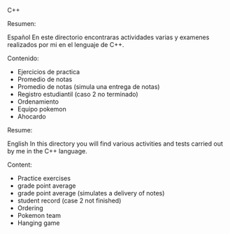 C++

Resumen:

Español
En este directorio encontraras actividades varias y examenes realizados por mi en el lenguaje de C++. 

Contenido:

* Ejercicios de practica
* Promedio de notas
* Promedio de notas (simula una entrega de notas)
* Registro estudiantil (caso 2 no terminado)
* Ordenamiento
* Equipo pokemon
* Ahocardo

Resume:

English
In this directory you will find various activities and tests carried out by me in the C++ language.

Content:

* Practice exercises
* grade point average
* grade point average (simulates a delivery of notes)
* student record (case 2 not finished)
* Ordering
* Pokemon team 
* Hanging game